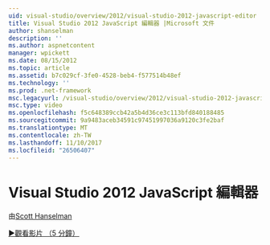 ```yaml
---
uid: visual-studio/overview/2012/visual-studio-2012-javascript-editor
title: Visual Studio 2012 JavaScript 編輯器 |Microsoft 文件
author: shanselman
description: ''
ms.author: aspnetcontent
manager: wpickett
ms.date: 08/15/2012
ms.topic: article
ms.assetid: b7c029cf-3fe0-4528-beb4-f577514b48ef
ms.technology: ''
ms.prod: .net-framework
msc.legacyurl: /visual-studio/overview/2012/visual-studio-2012-javascript-editor
msc.type: video
ms.openlocfilehash: f5c648389ccb42a5b4d36ce3c113bfd840188485
ms.sourcegitcommit: 9a9483aceb34591c97451997036a9120c3fe2baf
ms.translationtype: MT
ms.contentlocale: zh-TW
ms.lasthandoff: 11/10/2017
ms.locfileid: "26506407"
---
```

<a name="visual-studio-2012-javascript-editor"></a>Visual Studio 2012 JavaScript 編輯器
====================
由[Scott Hanselman](https://github.com/shanselman)

[&#9654;觀看影片 （5 分鐘）](https://channel9.msdn.com/Blogs/ASP-NET-Site-Videos/visual-studio-2012-javascript-editor)

